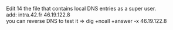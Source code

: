 <p>
Edit 14 the file that contains local DNS entries as a super user.
<br>
add: intra.42.fr 46.19.122.8

<br>
you can reverse DNS to test it => dig +noall +answer -x 46.19.122.8
</p>